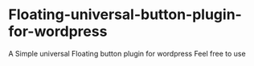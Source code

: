 # Floating-universal-button-plugin-for-wordpress
A Simple universal Floating button plugin for wordpress
Feel free to use
